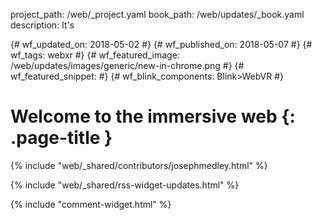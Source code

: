 project_path: /web/_project.yaml
book_path: /web/updates/_book.yaml
description: It's

{# wf_updated_on: 2018-05-02 #}
{# wf_published_on: 2018-05-07 #}
{# wf_tags: webxr #}
{# wf_featured_image: /web/updates/images/generic/new-in-chrome.png #}
{# wf_featured_snippet:  #}
{# wf_blink_components: Blink>WebVR #}

# Welcome to the immersive web {: .page-title }

{% include "web/_shared/contributors/josephmedley.html" %}



{% include "web/_shared/rss-widget-updates.html" %}

{% include "comment-widget.html" %}
